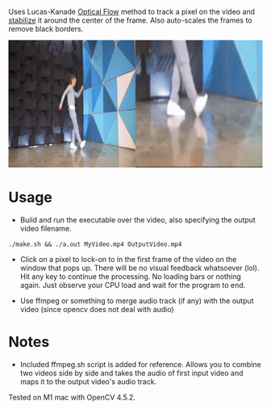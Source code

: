 Uses Lucas-Kanade [Optical Flow](https://www.youtube.com/watch?v=5AUypv5BNbI) method to track a pixel on the video and [stabilize](https://www.youtube.com/watch?v=iPlpAuY7nO4) it around the center of the frame.
Also auto-scales the frames to remove black borders.

![demo](https://github.com/mo3rfan/lockOn/blob/main/shuffle.gif)

# Usage

- Build and run the executable over the video, also specifying the output video filename.
```
./make.sh && ./a.out MyVideo.mp4 OutputVideo.mp4
```

- Click on a pixel to lock-on to in the first frame of the video on the window that pops up. There will be no visual feedback whatsoever (lol). Hit any key to continue the processing. No loading bars or nothing again. Just observe your CPU load and wait for the program to end.

- Use ffmpeg or something to merge audio track (if any) with the output video (since opencv does not deal with audio)

# Notes

- Included ffmpeg.sh script is added for reference. Allows you to combine two videos side by side and takes the audio of first input video and maps it to the output video's audio track.

Tested on M1 mac with OpenCV 4.5.2.